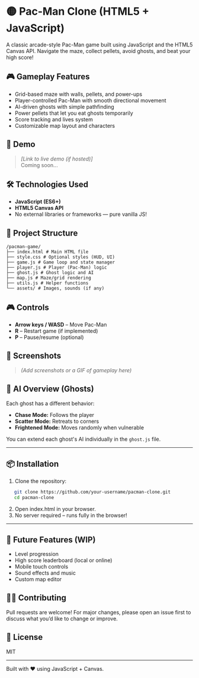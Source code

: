 # 🟡 Pac-Man Clone (HTML5 + JavaScript)

A classic arcade-style Pac-Man game built using JavaScript and the HTML5 Canvas API. Navigate the maze, collect pellets, avoid ghosts, and beat your high score!

## 🎮 Gameplay Features

- Grid-based maze with walls, pellets, and power-ups
- Player-controlled Pac-Man with smooth directional movement
- AI-driven ghosts with simple pathfinding
- Power pellets that let you eat ghosts temporarily
- Score tracking and lives system
- Customizable map layout and characters

## 🚀 Demo

> _[Link to live demo (if hosted)]_  
> Coming soon...

## 🛠️ Technologies Used

- **JavaScript (ES6+)**
- **HTML5 Canvas API**
- No external libraries or frameworks — pure vanilla JS!

## 📁 Project Structure

```
/pacman-game/
├── index.html # Main HTML file
├── style.css # Optional styles (HUD, UI)
├── game.js # Game loop and state manager
├── player.js # Player (Pac-Man) logic
├── ghost.js # Ghost logic and AI
├── map.js # Maze/grid rendering
├── utils.js # Helper functions
└── assets/ # Images, sounds (if any)
```

## 🎮 Controls

- **Arrow keys / WASD** – Move Pac-Man
- **R** – Restart game (if implemented)
- **P** – Pause/resume (optional)

## 📸 Screenshots

> _(Add screenshots or a GIF of gameplay here)_

## 🧠 AI Overview (Ghosts)

Each ghost has a different behavior:
- **Chase Mode:** Follows the player
- **Scatter Mode:** Retreats to corners
- **Frightened Mode:** Moves randomly when vulnerable

You can extend each ghost's AI individually in the `ghost.js` file.

---

## 📦 Installation

1. Clone the repository:

```bash
   git clone https://github.com/your-username/pacman-clone.git
   cd pacman-clone
```

2. Open index.html in your browser. 
3. No server required – runs fully in the browser!

---

## 🔮 Future Features (WIP)

- Level progression
- High score leaderboard (local or online)
- Mobile touch controls
- Sound effects and music
- Custom map editor

## 🧑‍💻 Contributing

Pull requests are welcome! For major changes, please open an issue first to discuss what you’d like to change or improve.

## 📄 License

MIT

---

Built with ❤️ using JavaScript + Canvas.